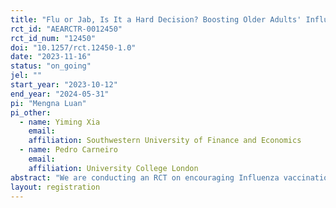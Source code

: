 ```yaml
---
title: "Flu or Jab, Is It a Hard Decision? Boosting Older Adults' Influenza Vaccination through Text-based Nudge and Lottery"
rct_id: "AEARCTR-0012450"
rct_id_num: "12450"
doi: "10.1257/rct.12450-1.0"
date: "2023-11-16"
status: "on_going"
jel: ""
start_year: "2023-10-12"
end_year: "2024-05-31"
pi: "Mengna Luan"
pi_other:
  - name: Yiming Xia
    email: 
    affiliation: Southwestern University of Finance and Economics
  - name: Pedro Carneiro
    email: 
    affiliation: University College London
abstract: "We are conducting an RCT on encouraging Influenza vaccinations among older adults in poor regions in China. We recruit participants following the three criteria: (1) aged 60 or above; (2) not vaccinated against the flu yet for this year; (3) eligible for local vaccine policy. We randomize participants equally into 3 three arms, (1) control, (2) receiving a modified version of the most effective text-based nudges in Milkman, et al. (2021), and (3) receiving a lottery of getting vouchers for flu vaccination. We collect survey data before and after the nudges or lottery as well as administrative data on vaccination, other health-related behaviors and outcomes, and health expenditure for program evaluation."
layout: registration
---
```


